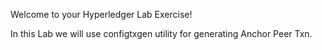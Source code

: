 Welcome to your Hyperledger Lab Exercise!

In this Lab we will use configtxgen utility for generating Anchor Peer Txn.